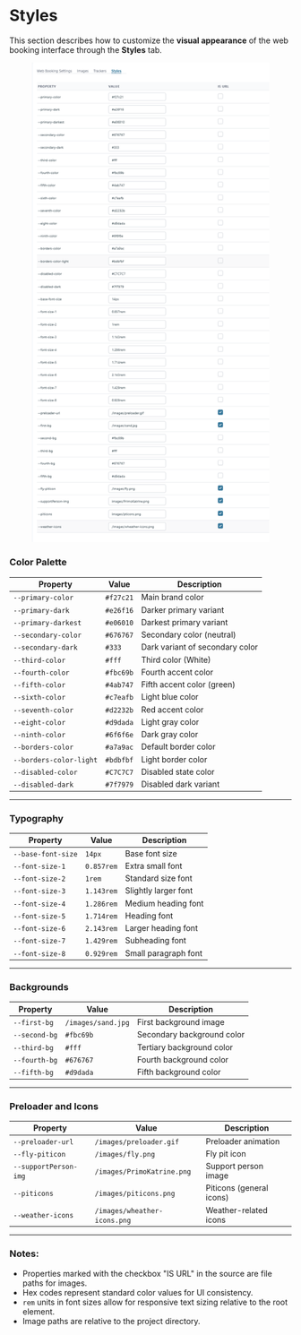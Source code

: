 # Styles

This section describes how to customize the **visual appearance** of the web booking interface through the **Styles** tab.

<figure><img src="../../.gitbook/assets/image (2) (1) (1) (1) (1) (1) (1) (1) (1) (1) (1) (1) (1) (1) (1) (1) (1) (1) (1) (1) (1) (1) (1).png" alt=""><figcaption></figcaption></figure>

### Color Palette

| Property                | Value     | Description                     |
| ----------------------- | --------- | ------------------------------- |
| `--primary-color`       | `#f27c21` | Main brand color                |
| `--primary-dark`        | `#e26f16` | Darker primary variant          |
| `--primary-darkest`     | `#e06010` | Darkest primary variant         |
| `--secondary-color`     | `#676767` | Secondary color (neutral)       |
| `--secondary-dark`      | `#333`    | Dark variant of secondary color |
| `--third-color`         | `#fff`    | Third color (White)             |
| `--fourth-color`        | `#fbc69b` | Fourth accent color             |
| `--fifth-color`         | `#4ab747` | Fifth accent color (green)      |
| `--sixth-color`         | `#c7eafb` | Light blue color                |
| `--seventh-color`       | `#d2232b` | Red accent color                |
| `--eight-color`         | `#d9dada` | Light gray color                |
| `--ninth-color`         | `#6f6f6e` | Dark gray color                 |
| `--borders-color`       | `#a7a9ac` | Default border color            |
| `--borders-color-light` | `#bdbfbf` | Light border color              |
| `--disabled-color`      | `#C7C7C7` | Disabled state color            |
| `--disabled-dark`       | `#7f7979` | Disabled dark variant           |

***

### Typography

| Property           | Value      | Description          |
| ------------------ | ---------- | -------------------- |
| `--base-font-size` | `14px`     | Base font size       |
| `--font-size-1`    | `0.857rem` | Extra small font     |
| `--font-size-2`    | `1rem`     | Standard size font   |
| `--font-size-3`    | `1.143rem` | Slightly larger font |
| `--font-size-4`    | `1.286rem` | Medium heading font  |
| `--font-size-5`    | `1.714rem` | Heading font         |
| `--font-size-6`    | `2.143rem` | Larger heading font  |
| `--font-size-7`    | `1.429rem` | Subheading font      |
| `--font-size-8`    | `0.929rem` | Small paragraph font |

***

### Backgrounds

| Property      | Value              | Description                |
| ------------- | ------------------ | -------------------------- |
| `--first-bg`  | `/images/sand.jpg` | First background image     |
| `--second-bg` | `#fbc69b`          | Secondary background color |
| `--third-bg`  | `#fff`             | Tertiary background color  |
| `--fourth-bg` | `#676767`          | Fourth background color    |
| `--fifth-bg`  | `#d9dada`          | Fifth background color     |

***

### Preloader and Icons

| Property              | Value                        | Description              |
| --------------------- | ---------------------------- | ------------------------ |
| `--preloader-url`     | `/images/preloader.gif`      | Preloader animation      |
| `--fly-piticon`       | `/images/fly.png`            | Fly pit icon             |
| `--supportPerson-img` | `/images/PrimoKatrine.png`   | Support person image     |
| `--piticons`          | `/images/piticons.png`       | Piticons (general icons) |
| `--weather-icons`     | `/images/wheather-icons.png` | Weather-related icons    |

***

### Notes:

* Properties marked with the checkbox "IS URL" in the source are file paths for images.
* Hex codes represent standard color values for UI consistency.
* `rem` units in font sizes allow for responsive text sizing relative to the root element.
* Image paths are relative to the project directory.
